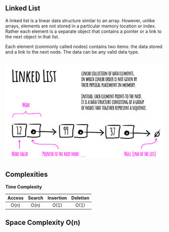 ******Linked List******
---

A linked list is a linear data structure similar to an array. However, unlike arrays, elements are not stored in a particular memory location or index. Rather each element is a separate object that contains a pointer or a link to the next object in that list.

Each element (commonly called nodes) contains two items: the data stored and a link to the next node. The data can be any valid data type.

![Alt text](https://github.com/Danish9991/Data-structures-and-Algorithms-/blob/main/linked-list/images/linked-list.png)
---

******Complexities******
---

****Time Complexity****

| Access        | Search        | Insertion     | Deletion      | 
|:-------------:|:-------------:|:-------------:|:-------------:|
| O(n)          | O(n)          | O(1)          | O(1)          |

****Space Complexity****
O(n)
---

